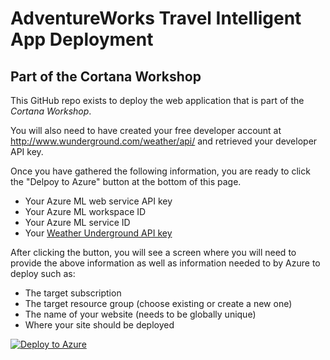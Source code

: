 # AdventureWorks Travel Intelligent App Deployment
## Part of the Cortana Workshop

This GitHub repo exists to deploy the web application that is part of the *Cortana Workshop*.  

You will also need to have created your free developer account at http://www.wunderground.com/weather/api/ and retrieved your developer API key.

Once you have gathered the following information, you are ready to click the "Delpoy to Azure" button at the bottom of this page.

* Your Azure ML web service API key
* Your Azure ML workspace ID
* Your Azure ML service ID
* Your [Weather Underground API key](http://www.wunderground.com/weather/api/)

After clicking the button, you will see a screen where you will need to provide the above information as well as information needed to by Azure to deploy such as:

* The target subscription
* The target resource group (choose existing or create a new one)
* The name of your website (needs to be globally unique)
* Where your site should be deployed

[![Deploy to Azure](http://azuredeploy.net/deploybutton.png)](https://azuredeploy.net/)
